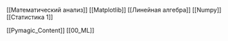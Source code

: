[[Математический анализ]]
[[Matplotlib]]
[[Линейная алгебра]]
[[Numpy]]
[[Статистика 1]]



[[Pymagic_Content]]  [[00_ML]] 